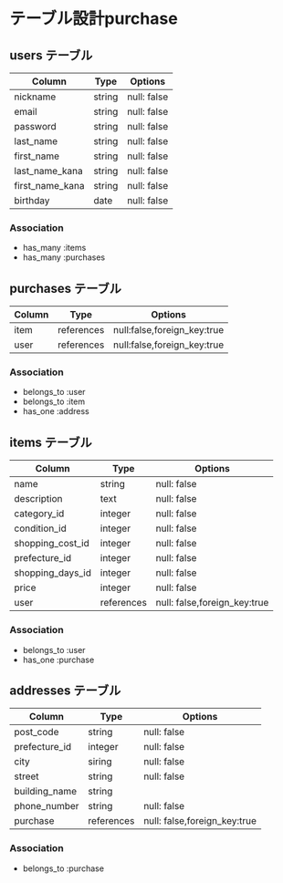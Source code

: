 # テーブル設計purchase

## users テーブル

| Column           | Type       | Options                      |
| ---------------- | ---------- | -----------                  |
| nickname         | string     | null: false                  |
| email            | string     | null: false                  |
| password         | string     | null: false                  |
| last_name        | string     | null: false                  |
| first_name       | string     | null: false                  |
| last_name_kana   | string     | null: false                  |
| first_name_kana  | string     | null: false                  |
| birthday         | date       | null: false                  |

### Association

* has_many :items
* has_many :purchases


## purchases テーブル

| Column           | Type       | Options                      |
| ---------------- | ---------- | -----------                  |
| item             | references | null:false,foreign_key:true  |
| user             | references | null:false,foreign_key:true  |

### Association

- belongs_to :user
- belongs_to :item
- has_one :address

## items テーブル

| Column           | Type       | Options                      |
| ---------------- | ---------- | -----------                  |
| name             | string     | null: false                  |
| description      | text       | null: false                  |
| category_id      | integer    | null: false                  |
| condition_id     | integer    | null: false                  |
| shopping_cost_id | integer    | null: false                  |
| prefecture_id    | integer    | null: false                  |
| shopping_days_id | integer    | null: false                  |
| price            | integer    | null: false                  |
| user             | references | null: false,foreign_key:true |

### Association

- belongs_to :user
- has_one :purchase

## addresses テーブル

| Column           | Type       | Options                      |
| ---------------- | ---------- | -----------                  |
| post_code        | string     | null: false                  |
| prefecture_id    | integer    | null: false                  |
| city             | siring     | null: false                  |
| street           | string     | null: false                  |
| building_name    | string     |                              |
| phone_number     | string     | null: false                  |
| purchase         | references | null: false,foreign_key:true |

### Association

- belongs_to :purchase